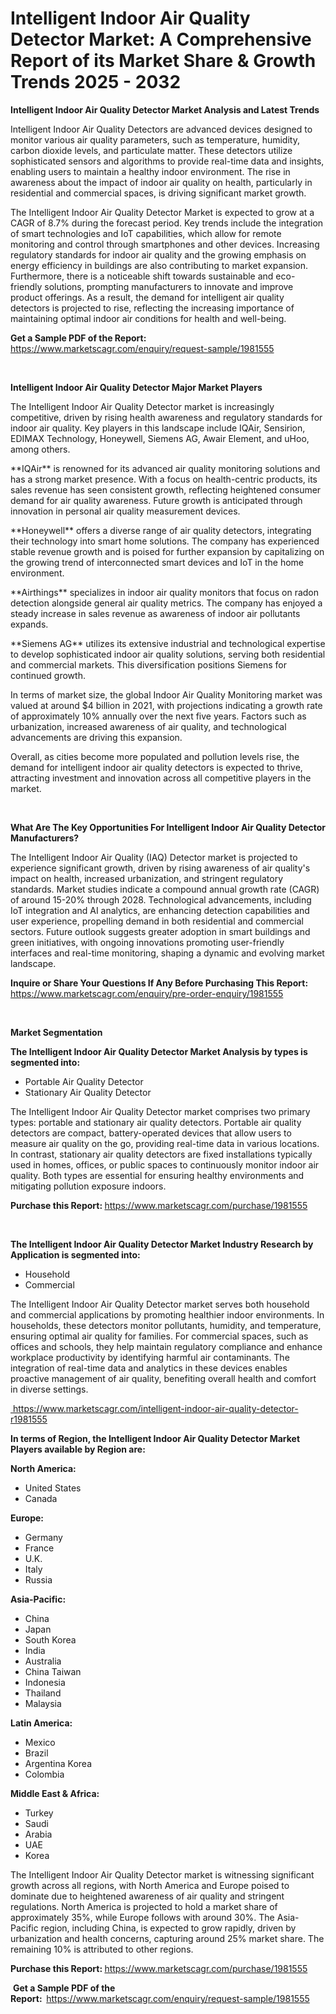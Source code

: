 <p><h1>Intelligent Indoor Air Quality Detector Market: A Comprehensive Report of its Market Share & Growth Trends 2025 - 2032</h1></p><p><strong>Intelligent Indoor Air Quality Detector Market Analysis and Latest Trends</strong></p>
<p><p>Intelligent Indoor Air Quality Detectors are advanced devices designed to monitor various air quality parameters, such as temperature, humidity, carbon dioxide levels, and particulate matter. These detectors utilize sophisticated sensors and algorithms to provide real-time data and insights, enabling users to maintain a healthy indoor environment. The rise in awareness about the impact of indoor air quality on health, particularly in residential and commercial spaces, is driving significant market growth.</p><p>The Intelligent Indoor Air Quality Detector Market is expected to grow at a CAGR of 8.7% during the forecast period. Key trends include the integration of smart technologies and IoT capabilities, which allow for remote monitoring and control through smartphones and other devices. Increasing regulatory standards for indoor air quality and the growing emphasis on energy efficiency in buildings are also contributing to market expansion. Furthermore, there is a noticeable shift towards sustainable and eco-friendly solutions, prompting manufacturers to innovate and improve product offerings. As a result, the demand for intelligent air quality detectors is projected to rise, reflecting the increasing importance of maintaining optimal indoor air conditions for health and well-being.</p></p>
<p><strong>Get a Sample PDF of the Report:&nbsp;</strong> <a href="https://www.marketscagr.com/enquiry/request-sample/1981555?utm_campaign=3192&utm_medium=2&utm_source=Github&utm_content=ia&utm_term=12042025&utm_id=intelligent-indoor-air-quality-detector">https://www.marketscagr.com/enquiry/request-sample/1981555</a></p>
<p>&nbsp;</p>
<p><strong>Intelligent Indoor Air Quality Detector Major Market Players</strong></p>
<p><p>The Intelligent Indoor Air Quality Detector market is increasingly competitive, driven by rising health awareness and regulatory standards for indoor air quality. Key players in this landscape include IQAir, Sensirion, EDIMAX Technology, Honeywell, Siemens AG, Awair Element, and uHoo, among others.</p><p>**IQAir** is renowned for its advanced air quality monitoring solutions and has a strong market presence. With a focus on health-centric products, its sales revenue has seen consistent growth, reflecting heightened consumer demand for air quality awareness. Future growth is anticipated through innovation in personal air quality measurement devices.</p><p>**Honeywell** offers a diverse range of air quality detectors, integrating their technology into smart home solutions. The company has experienced stable revenue growth and is poised for further expansion by capitalizing on the growing trend of interconnected smart devices and IoT in the home environment.</p><p>**Airthings** specializes in indoor air quality monitors that focus on radon detection alongside general air quality metrics. The company has enjoyed a steady increase in sales revenue as awareness of indoor air pollutants expands.</p><p>**Siemens AG** utilizes its extensive industrial and technological expertise to develop sophisticated indoor air quality solutions, serving both residential and commercial markets. This diversification positions Siemens for continued growth.</p><p>In terms of market size, the global Indoor Air Quality Monitoring market was valued at around $4 billion in 2021, with projections indicating a growth rate of approximately 10% annually over the next five years. Factors such as urbanization, increased awareness of air quality, and technological advancements are driving this expansion. </p><p>Overall, as cities become more populated and pollution levels rise, the demand for intelligent indoor air quality detectors is expected to thrive, attracting investment and innovation across all competitive players in the market.</p></p>
<p>&nbsp;</p>
<p><strong>What Are The Key Opportunities For Intelligent Indoor Air Quality Detector Manufacturers?</strong></p>
<p><p>The Intelligent Indoor Air Quality (IAQ) Detector market is projected to experience significant growth, driven by rising awareness of air quality's impact on health, increased urbanization, and stringent regulatory standards. Market studies indicate a compound annual growth rate (CAGR) of around 15-20% through 2028. Technological advancements, including IoT integration and AI analytics, are enhancing detection capabilities and user experience, propelling demand in both residential and commercial sectors. Future outlook suggests greater adoption in smart buildings and green initiatives, with ongoing innovations promoting user-friendly interfaces and real-time monitoring, shaping a dynamic and evolving market landscape.</p></p>
<p><strong>Inquire or Share Your Questions If Any Before Purchasing This Report:</strong> <a href="https://www.marketscagr.com/enquiry/pre-order-enquiry/1981555?utm_campaign=3192&utm_medium=2&utm_source=Github&utm_content=ia&utm_term=12042025&utm_id=intelligent-indoor-air-quality-detector">https://www.marketscagr.com/enquiry/pre-order-enquiry/1981555</a></p>
<p>&nbsp;</p>
<p><strong>Market Segmentation</strong></p>
<p><strong>The Intelligent Indoor Air Quality Detector Market Analysis by types is segmented into:</strong></p>
<p><ul><li>Portable Air Quality Detector</li><li>Stationary Air Quality Detector</li></ul></p>
<p><p>The Intelligent Indoor Air Quality Detector market comprises two primary types: portable and stationary air quality detectors. Portable air quality detectors are compact, battery-operated devices that allow users to measure air quality on the go, providing real-time data in various locations. In contrast, stationary air quality detectors are fixed installations typically used in homes, offices, or public spaces to continuously monitor indoor air quality. Both types are essential for ensuring healthy environments and mitigating pollution exposure indoors.</p></p>
<p><strong>Purchase this Report:&nbsp;</strong><a href="https://www.marketscagr.com/purchase/1981555?utm_campaign=3192&utm_medium=2&utm_source=Github&utm_content=ia&utm_term=12042025&utm_id=intelligent-indoor-air-quality-detector">https://www.marketscagr.com/purchase/1981555</a></p>
<p>&nbsp;</p>
<p><strong>The Intelligent Indoor Air Quality Detector Market Industry Research by Application is segmented into:</strong></p>
<p><ul><li>Household</li><li>Commercial</li></ul></p>
<p><p>The Intelligent Indoor Air Quality Detector market serves both household and commercial applications by promoting healthier indoor environments. In households, these detectors monitor pollutants, humidity, and temperature, ensuring optimal air quality for families. For commercial spaces, such as offices and schools, they help maintain regulatory compliance and enhance workplace productivity by identifying harmful air contaminants. The integration of real-time data and analytics in these devices enables proactive management of air quality, benefiting overall health and comfort in diverse settings.</p></p>
<p><a href="https://www.marketscagr.com/intelligent-indoor-air-quality-detector-r1981555?utm_campaign=3192&utm_medium=2&utm_source=Github&utm_content=ia&utm_term=12042025&utm_id=intelligent-indoor-air-quality-detector">&nbsp;https://www.marketscagr.com/intelligent-indoor-air-quality-detector-r1981555</a></p>
<p><strong>In terms of Region, the Intelligent Indoor Air Quality Detector Market Players available by Region are:</strong></p>
<p>
    <p> <strong> North America: </strong>
        <ul>
            <li>United States</li>
            <li>Canada</li>
        </ul>
        </p> 
    <p> <strong> Europe: </strong>
        <ul>
            <li>Germany</li>
            <li>France</li>
            <li>U.K.</li>
            <li>Italy</li>
            <li>Russia</li>
        </ul>
        </p> 
    <p> <strong> Asia-Pacific: </strong>
        <ul>
            <li>China</li>
            <li>Japan</li>
            <li>South Korea</li>
            <li>India</li>
            <li>Australia</li>
            <li>China Taiwan</li>
            <li>Indonesia</li>
            <li>Thailand</li>
            <li>Malaysia</li>
        </ul>
        </p> 
    <p> <strong> Latin America: </strong>
        <ul>
            <li>Mexico</li>
            <li>Brazil</li>
            <li>Argentina Korea</li>
            <li>Colombia</li>
        </ul>
        </p> 
    <p> <strong> Middle East & Africa: </strong>
        <ul>
            <li>Turkey</li>
            <li>Saudi</li>
            <li>Arabia</li>
            <li>UAE</li>
            <li>Korea</li>
        </ul>
    </p>
    </p>
<p><p>The Intelligent Indoor Air Quality Detector market is witnessing significant growth across all regions, with North America and Europe poised to dominate due to heightened awareness of air quality and stringent regulations. North America is projected to hold a market share of approximately 35%, while Europe follows with around 30%. The Asia-Pacific region, including China, is expected to grow rapidly, driven by urbanization and health concerns, capturing around 25% market share. The remaining 10% is attributed to other regions.</p></p>
<p><strong>Purchase this Report: </strong><a href="https://www.marketscagr.com/purchase/1981555?utm_campaign=3192&utm_medium=2&utm_source=Github&utm_content=ia&utm_term=12042025&utm_id=intelligent-indoor-air-quality-detector">https://www.marketscagr.com/purchase/1981555</a></p>
<p>&nbsp;<strong>Get a Sample PDF of the Report:&nbsp;&nbsp;</strong><a href="https://www.marketscagr.com/enquiry/request-sample/1981555?utm_campaign=3192&utm_medium=2&utm_source=Github&utm_content=ia&utm_term=12042025&utm_id=intelligent-indoor-air-quality-detector">https://www.marketscagr.com/enquiry/request-sample/1981555</a></p>
<p><strong></strong></p>
<p><p></p><p></p><p></p></p>